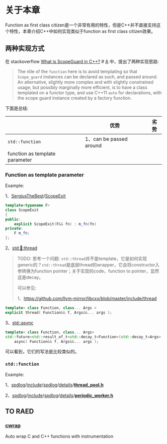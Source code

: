 # 关于本章

Function as first class citizen是一个非常有用的特性，但是C++并不直接支持这个特性，本章介绍C++中如何实现类似于function as first class citizen效果。

## 两种实现方式

在 stackoverflow [What is ScopeGuard in C++?](https://stackoverflow.com/questions/31365013/what-is-scopeguard-in-c) # [A](https://stackoverflow.com/a/31365171) 中，提出了两种实现思路:

> The rôle of the `function` here is to avoid templating so that `Scope_guard` instances can be declared as such, and passed around. An alternative, slightly more complex and with slightly constrained usage, but possibly marginally more efficient, is to have a class templated on a functor type, and use C++11 `auto` for declarations, with the scope guard instance created by a factory function. 

下面是总结: 

|                                | 优势                    | 劣势 |
| ------------------------------ | ----------------------- | ---- |
| `std::function`                | 1、can be passed around |      |
| function as template parameter |                         |      |

### Function as template parameter

Example:

1、[SergiusTheBest](https://github.com/SergiusTheBest)/[ScopeExit](https://github.com/SergiusTheBest/ScopeExit)

```C++
template<typename F>
class ScopeExit 
{
public:
    explicit ScopeExit(F&& fn) : m_fn(fn)
private:
    F m_fn;
};
```



2、[std::thread::thread](https://en.cppreference.com/w/cpp/thread/thread/thread)

> TODO: 思考一个问题: `std::thread`并不是template，它是如何实现generic的？`std::thread`是底层thread的wrapper，它会将constructor入参转换为function pointer；关于实现的code，function to pointer，显然这是decay。
>
> 可以参见:
>
> 1、https://github.com/llvm-mirror/libcxx/blob/master/include/thread

```C++
template< class Function, class... Args >
explicit thread( Function&& f, Args&&... args );
```



3、[std::async](https://en.cppreference.com/w/cpp/thread/async)

```C++
template< class Function, class... Args>
std::future<std::result_of_t<std::decay_t<Function>(std::decay_t<Args>...)>>
    async( Function&& f, Args&&... args );
```



可以看到，它们的写法是比较类似的。



### `std::function`

Example:

1、[spdlog](https://github.com/gabime/spdlog)/[include](https://github.com/gabime/spdlog/tree/v1.x/include)/[spdlog](https://github.com/gabime/spdlog/tree/v1.x/include/spdlog)/[details](https://github.com/gabime/spdlog/tree/v1.x/include/spdlog/details)/[**thread_pool.h**](https://github.com/gabime/spdlog/blob/v1.x/include/spdlog/details/thread_pool.h)

2、[spdlog](https://github.com/gabime/spdlog)/[include](https://github.com/gabime/spdlog/tree/v1.x/include)/[spdlog](https://github.com/gabime/spdlog/tree/v1.x/include/spdlog)/[details](https://github.com/gabime/spdlog/tree/v1.x/include/spdlog/details)/[**periodic_worker.h**](https://github.com/gabime/spdlog/blob/v1.x/include/spdlog/details/periodic_worker.h)

## TO RAED

### [cwrap](https://github.com/corelight/cwrap)

Auto wrap C and C++ functions with instrumentation
